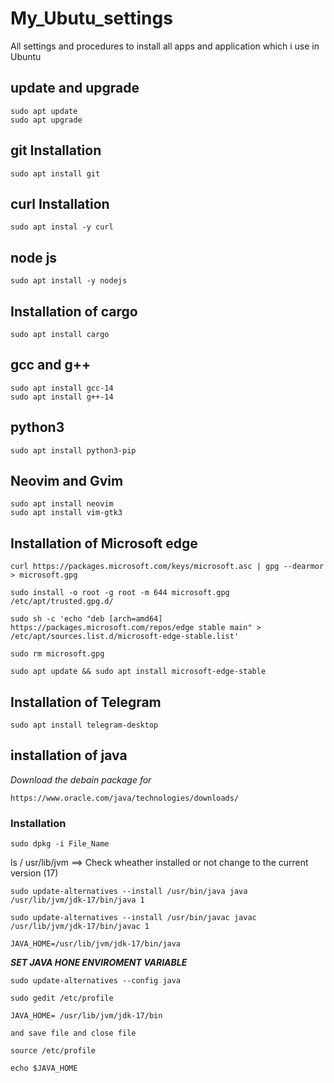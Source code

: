 # My_Ubutu_settings
All settings and procedures to install all apps and application which i use in Ubuntu

## update and upgrade
```
sudo apt update
sudo apt upgrade
```

## git Installation
```
sudo apt install git
```

## curl Installation
```
sudo apt instal -y curl
```

## node js 
```
sudo apt install -y nodejs
```

## Installation of cargo
```
sudo apt install cargo
```

## gcc and g++
```
sudo apt install gcc-14
sudo apt install g++-14
```

## python3
```
sudo apt install python3-pip
```

## Neovim and Gvim

```
sudo apt install neovim
sudo apt install vim-gtk3
```

## Installation of Microsoft edge
```
curl https://packages.microsoft.com/keys/microsoft.asc | gpg --dearmor > microsoft.gpg

sudo install -o root -g root -m 644 microsoft.gpg /etc/apt/trusted.gpg.d/

sudo sh -c 'echo "deb [arch=amd64] https://packages.microsoft.com/repos/edge stable main" > /etc/apt/sources.list.d/microsoft-edge-stable.list'

sudo rm microsoft.gpg

sudo apt update && sudo apt install microsoft-edge-stable
```

## Installation of Telegram
```
sudo apt install telegram-desktop
```

## installation of java
*Download the debain package for* 
```
https://www.oracle.com/java/technologies/downloads/
```
### Installation
```
sudo dpkg -i File_Name
```

ls / usr/lib/jvm ==> Check wheather installed or not
change to the current version (17)
```
sudo update-alternatives --install /usr/bin/java java /usr/lib/jvm/jdk-17/bin/java 1

sudo update-alternatives --install /usr/bin/javac javac /usr/lib/jvm/jdk-17/bin/javac 1

JAVA_HOME=/usr/lib/jvm/jdk-17/bin/java
```

***SET JAVA HONE ENVIROMENT VARIABLE*** 
```
sudo update-alternatives --config java

sudo gedit /etc/profile

JAVA_HOME= /usr/lib/jvm/jdk-17/bin

and save file and close file

source /etc/profile

echo $JAVA_HOME

```

